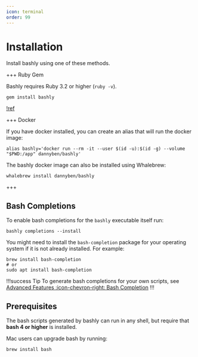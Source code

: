 ```yaml
---
icon: terminal
order: 99
---
```


# Installation

Install bashly using one of these methods.

+++ Ruby Gem

Bashly requires Ruby 3.2 or higher (`ruby -v`).

```shell
gem install bashly
```

[!ref](/installing-ruby)

+++ Docker

If you have docker installed, you can create an alias that will run the docker image:

```shell
alias bashly='docker run --rm -it --user $(id -u):$(id -g) --volume "$PWD:/app" dannyben/bashly'
```

The bashly docker image can also be installed using Whalebrew:

```shell
whalebrew install dannyben/bashly
```

+++

## Bash Completions

To enable bash completions for the `bashly` executable itself run:

```shell
bashly completions --install
```

You might need to install the `bash-completion` package for your operating
system if it is not already installed. For example:

```shell
brew install bash-completion
# or
sudo apt install bash-completion
```

!!!success Tip
To generate bash completions for your own scripts, see  
[Advanced Features :icon-chevron-right: Bash Completion](/advanced/bash-completion/)
!!!

## Prerequisites

The bash scripts generated by bashly can run in any shell, but require that
**bash 4 or higher** is installed.

Mac users can upgrade bash by running:

```
brew install bash
```
